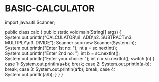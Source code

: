 # BASIC-CALCULATOR

import java.util.Scanner;

public class calc {
    public static void main(String[] args) {
        System.out.println("CALCULATOR\n1. ADD\n2. SUBTRACT\n3. MULTIPLY\n3. DIVIDE");
        Scanner sc = new Scanner(System.in);
        System.out.println("Enter 1st no: ");
        int a = sc.nextInt();
        System.out.println("Enter 2nd no: ");
        int b = sc.nextInt();
        System.out.println("Enter your choice: ");
        int n = sc.nextInt();
        switch (n) {
            case 1: System.out.println(a+b);
                break;
            case 2: System.out.println(a-b);
                break;
            case 3: System.out.println(a*b);
                break;
            case 4: System.out.println(a/b);
        }
    }
}
